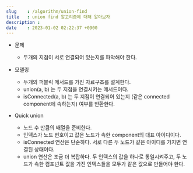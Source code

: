 ```yaml
---
slug    : /algorithm/union-find
title   : union find 알고리즘에 대해 알아보자
description : 
date    : 2023-01-02 02:22:37 +0900
---
```


- 문제
  - 두개의 지점이 서로 연결되어 있는지를 파악해야 한다.
- 모델링
  - 두개의 퍼블릭 메서드를 가진 자료구조를 설계한다. 
  - union(a, b) 는 두 지점을 연결시키는 메서드이다. 
  - isConnected(a, b) 는 두 지점이 연결되어 있는지 (같은 connected component에 속하는지) 여부를 반환한다. 
    
- Quick union 
  - 노드 수 만큼의 배열을 준비한다. 
  - 인덱스가 노드 번호이고 값은 노드가 속한 component의 대표 아이디이다. 
  - isConnected 연산은 단순하다. 서로 다른 두 노드가 같은 아이디를 가지면 연결된 상태이다. 
  - union 연산은 조금 더 복잡하다. 두 인덱스의 값을 하나로 통일시켜주고, 두 노드가 속한 컴포넌트 값을 가진 인덱스들을 모두가 같은 값으로 만들어야 한다. 

